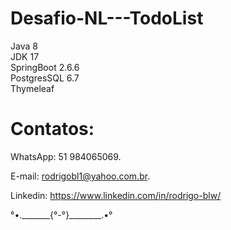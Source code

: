 # Desafio-NL---TodoList

Java 8 </br>
JDK 17 </br>
SpringBoot 2.6.6 </br>
PostgresSQL 6.7 </br>
Thymeleaf </br>


# Contatos:

WhatsApp: 51 984065069.

E-mail: rodrigobl1@yahoo.com.br.

Linkedin: https://www.linkedin.com/in/rodrigo-blw/

°•._______{°-°}________.•°
